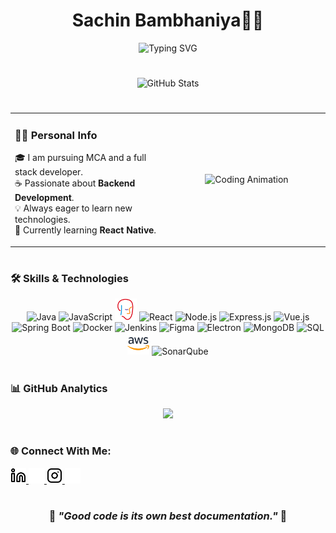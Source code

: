 <div align="center">

# Sachin Bambhaniya👨‍💻

<img src="https://readme-typing-svg.herokuapp.com?font=Fira+Code&size=30&duration=3000&pause=1000&color=00D9FF&center=true&vCenter=true&width=600&lines=Welcome+to+my+GitHub+Profile!;Full+Stack+Developer;Always+Learning+New+Technologies;Let's+Build+Something+Amazing!" alt="Typing SVG" />

</div>

#

<div align="center">
  <img src="https://github-readme-stats.vercel.app/api?username=Sachinbambhaniya18&show_icons=true&theme=tokyonight&hide_border=true&bg_color=0D1117&title_color=00D9FF&icon_color=00D9FF&text_color=FFFFFF" alt="GitHub Stats" />
</div>

#


<table>
<tr>
<td width="50%">

### 👨‍💻 Personal Info

🎓  I am pursuing MCA and a full stack developer. </br>
☕  Passionate about **Backend Development**. </br>
💡  Always eager to learn new technologies. </br>
🎨  Currently learning **React Native**. </br>

</td>
<td width="50%">

<div align="center">
  <img src="https://images-wixmp-ed30a86b8c4ca887773594c2.wixmp.com/f/7b674371-0178-47a7-bf86-e9960c61f200/d9xtt3l-014c91e9-48a4-4106-857d-df7ece069e84.gif?token=eyJ0eXAiOiJKV1QiLCJhbGciOiJIUzI1NiJ9.eyJzdWIiOiJ1cm46YXBwOjdlMGQxODg5ODIyNjQzNzNhNWYwZDQxNWVhMGQyNmUwIiwiaXNzIjoidXJuOmFwcDo3ZTBkMTg4OTgyMjY0MzczYTVmMGQ0MTVlYTBkMjZlMCIsIm9iaiI6W1t7InBhdGgiOiJcL2ZcLzdiNjc0MzcxLTAxNzgtNDdhNy1iZjg2LWU5OTYwYzYxZjIwMFwvZDl4dHQzbC0wMTRjOTFlOS00OGE0LTQxMDYtODU3ZC1kZjdlY2UwNjllODQuZ2lmIn1dXSwiYXVkIjpbInVybjpzZXJ2aWNlOmZpbGUuZG93bmxvYWQiXX0.RseWJ7ZRlpkeMF0dBtwqRQeUxAwA1lZTR65TSMQ-2rI" alt="Coding Animation" width="400"/>
</div>

</td>
</tr>
</table>

#

### 🛠️ Skills & Technologies

<div align="center">

<img src="https://cdn.jsdelivr.net/gh/devicons/devicon/icons/java/java-original.svg" alt="Java" width="35" height="35"/>
<img src="https://cdn.jsdelivr.net/gh/devicons/devicon/icons/javascript/javascript-original.svg" alt="JavaScript" width="35" height="35"/>
<img src="./img/drools_icon.svg" alt="Drools" width="35" height="35"/>
<img src="https://cdn.jsdelivr.net/gh/devicons/devicon/icons/react/react-original.svg" alt="React" width="35" height="35"/>
<img src="https://cdn.jsdelivr.net/gh/devicons/devicon/icons/nodejs/nodejs-original.svg" alt="Node.js" width="35" height="35"/>
<img src="https://cdn.jsdelivr.net/gh/devicons/devicon/icons/express/express-original.svg" alt="Express.js" width="35" height="35"/>
<img src="https://cdn.jsdelivr.net/gh/devicons/devicon/icons/vuejs/vuejs-original.svg" alt="Vue.js" width="35" height="35"/>
<img src="https://cdn.jsdelivr.net/gh/devicons/devicon/icons/spring/spring-original.svg" alt="Spring Boot" width="35" height="35"/>
<img src="https://cdn.jsdelivr.net/gh/devicons/devicon/icons/docker/docker-original.svg" alt="Docker" width="35" height="35"/>
<img src="https://cdn.jsdelivr.net/gh/devicons/devicon/icons/jenkins/jenkins-original.svg" alt="Jenkins" width="35" height="35"/>
<img src="https://cdn.jsdelivr.net/gh/devicons/devicon/icons/figma/figma-original.svg" alt="Figma" width="35" height="35"/>
<img src="https://cdn.jsdelivr.net/gh/devicons/devicon/icons/electron/electron-original.svg" alt="Electron" width="35" height="35"/>
<img src="https://cdn.jsdelivr.net/gh/devicons/devicon/icons/mongodb/mongodb-original.svg" alt="MongoDB" width="35" height="35"/>
<img src="https://cdn.jsdelivr.net/gh/devicons/devicon/icons/mysql/mysql-original.svg" alt="SQL" width="35" height="35"/>
<img src="https://raw.githubusercontent.com/devicons/devicon/master/icons/amazonwebservices/amazonwebservices-original-wordmark.svg" alt="AWS" width="35" height="35"/>
<img src="https://cdn.jsdelivr.net/gh/devicons/devicon/icons/sonarqube/sonarqube-original.svg" alt="SonarQube" width="35" height="35"/>


</div>

#

### 📊 GitHub Analytics

<div align="center">
  
  <img height="180em" src="https://github-readme-streak-stats.herokuapp.com/?user=Sachinbambhaniya18&theme=tokyonight&hide_border=true&background=0D1117&stroke=00D9FF&ring=00D9FF&fire=FF6B6B&currStreakLabel=FFFFFF"/>
</div>

#
### 🌐 Connect With Me: 

<div align="left">
  <a href="https://www.linkedin.com/in/sachin-patel02/">
    <img src="./img/linkedin-light.svg#gh-light-mode-only" width="25"/>
    <img src="./img/linkedin-dark.svg#gh-dark-mode-only" width="25"/>
  </a>

  <a href="https://www.instagram.com/__.schn_bambhaniya.__/">
    <img src="./img/instagram-light.svg#gh-light-mode-only" width="25"/>
    <img src="./img/instagram-dark.svg#gh-dark-mode-only" width="25"/>
  </a>
</p>


#

<div align="center">
  
### 💫 *"Good code is its own best documentation."* 💫

</div>
